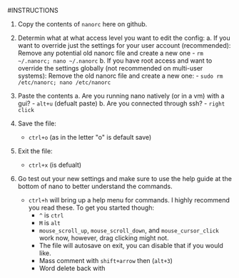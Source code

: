 #INSTRUCTIONS

1. Copy the contents of `nanorc` here on github.

2. Determin what at what access level you want to edit the config:
  a. If you want to override just the settings for your user account (recommended):
      Remove any potential old nanorc file and create a new one
          - `rm ~/.nanorc; nano ~/.nanorc`
  b. If you have root access and want to override the settings globally (not recommended on multi-user systems):
      Remove the old nanorc file and create a new one:
          - `sudo rm /etc/nanorc; nano /etc/nanorc`
  
3. Paste the contents
    a. Are you running nano natively (or in a vm) with a gui?
        - `alt+u` (defualt paste)
    b. Are you connected through ssh?
        - `right click`

4. Save the file:
    - `ctrl+o` (as in the letter "o" is default save)

5. Exit the file:
    - `ctrl+x` (is defualt)

6. Go test out your new settings and make sure to use the help guide at the bottom of nano to better understand the commands.
    - `ctrl+h` will bring up a help menu for commands. I highly recommend you read these.
    To get you started though:
      - `^` is `ctrl`
      - `M` is `alt`
      - `mouse_scroll_up`, `mouse_scroll_down`, and `mouse_cursor_click` work now, however, drag clicking might not.
      - The file will autosave on exit, you can disable that if you would like.
      - Mass comment with `shift+arrow` then (`alt+3`)
      - Word delete back with 
